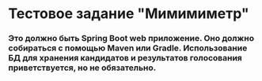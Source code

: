 <h1>Тестовое задание "Мимимиметр"</h1>
<h3>Это должно быть Spring Boot web приложение. 
Оно должно собираться с помощью Maven или Gradle. 
Использование БД для хранения кандидатов и результатов голосования приветствуется, но не обязательно.</h3>
